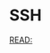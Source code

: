 # SSH
[READ:](https://www.digitalocean.com/community/tutorials/ssh-essentials-working-with-ssh-servers-clients-and-keys#ssh-overview)